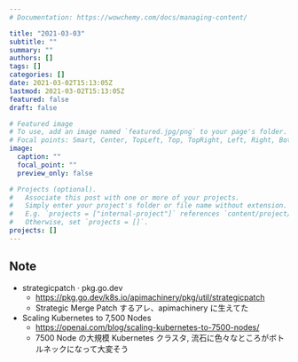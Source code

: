 ```yaml
---
# Documentation: https://wowchemy.com/docs/managing-content/

title: "2021-03-03"
subtitle: ""
summary: ""
authors: []
tags: []
categories: []
date: 2021-03-02T15:13:05Z
lastmod: 2021-03-02T15:13:05Z
featured: false
draft: false

# Featured image
# To use, add an image named `featured.jpg/png` to your page's folder.
# Focal points: Smart, Center, TopLeft, Top, TopRight, Left, Right, BottomLeft, Bottom, BottomRight.
image:
  caption: ""
  focal_point: ""
  preview_only: false

# Projects (optional).
#   Associate this post with one or more of your projects.
#   Simply enter your project's folder or file name without extension.
#   E.g. `projects = ["internal-project"]` references `content/project/deep-learning/index.md`.
#   Otherwise, set `projects = []`.
projects: []
---
```


## Note

* strategicpatch · pkg.go.dev
  * https://pkg.go.dev/k8s.io/apimachinery/pkg/util/strategicpatch
  * Strategic Merge Patch するアレ、apimachinery に生えてた
* Scaling Kubernetes to 7,500 Nodes
  * https://openai.com/blog/scaling-kubernetes-to-7500-nodes/
  * 7500 Node の大規模 Kubernetes クラスタ, 流石に色々なところがボトルネックになって大変そう
